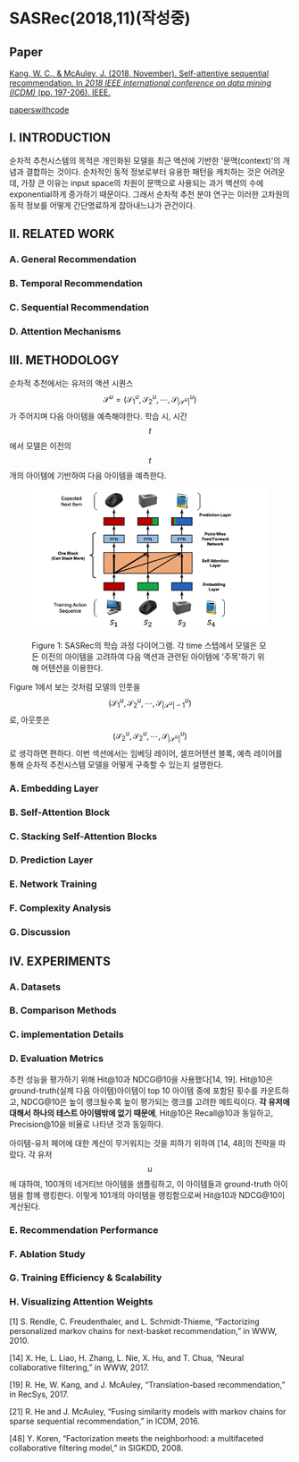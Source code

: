 # SASRec(2018,11)(작성중)

## Paper

[Kang, W. C., & McAuley, J. (2018, November). Self-attentive sequential recommendation. In _2018 IEEE international conference on data mining (ICDM)_ (pp. 197-206). IEEE.](https://arxiv.org/pdf/1808.09781v1.pdf)

[paperswithcode](https://paperswithcode.com/paper/180809781)

## I. INTRODUCTION

순차적 추천시스템의 목적은 개인화된 모델을 최근 액션에 기반한 '문맥(context)'의 개념과 결합하는 것이다. 순차적인 동적 정보로부터 유용한 패턴을 캐치하는 것은 어려운데, 가장 큰 이유는 input space의 차원이 문맥으로 사용되는 과거 액션의 수에 exponential하게 증가하기 때문이다. 그래서 순차적 추천 분야 연구는 이러한 고차원의 동적 정보를 어떻게 간단명료하게 잡아내느냐가 관건이다.

## II. RELATED WORK

### A. General Recommendation

### B. Temporal Recommendation

### C. Sequential Recommendation

### D. Attention Mechanisms

## III. METHODOLOGY

순차적 추천에서는 유저의 액션 시퀀스 $$\mathcal{S}^u=(\mathcal{S}_1^u, \mathcal{S}_2^u, \cdots,\mathcal{S}_{|\mathcal{S}^u|}^u)$$가 주어지며 다음 아이템을 예측해야한다. 학습 시, 시간 $$t$$에서 모델은 이전의 $$t$$개의 아이템에 기반하여 다음 아이템을 예측한다.&#x20;

<figure><img src="../.gitbook/assets/image (15) (2).png" alt=""><figcaption><p>Figure 1: SASRec의 학습 과정 다이어그램. 각 time 스텝에서 모델은 모든 이전의 아이템을 고려하여 다음 액션과 관련된 아이템에 '주목'하기 위해 어텐션을 이용한다.</p></figcaption></figure>

Figure 1에서 보는 것처럼 모델의 인풋을 $$(\mathcal{S}_1^u, \mathcal{S}_2^u, \cdots,\mathcal{S}_{|\mathcal{S}^u|-1}^u)$$로, 아웃풋은 $$(\mathcal{S}_2^u, \mathcal{S}_2^u, \cdots,\mathcal{S}_{|\mathcal{S}^u|}^u)$$로 생각하면 편하다. 이번 섹션에서는 임베딩 레이어, 셀프어텐션 블록, 예측 레이어를 통해 순차적 추천시스템 모델을 어떻게 구축할 수 있는지 설명한다.

### A. Embedding Layer



### B. Self-Attention Block

### C. Stacking Self-Attention Blocks

### D. Prediction Layer

### E. Network Training

### F. Complexity Analysis

### G. Discussion

## IV. EXPERIMENTS

### A. Datasets

### B. Comparison Methods

### C. implementation Details

### D. Evaluation Metrics

추천 성능을 평가하기 위해 Hit@10과 NDCG@10을 사용했다\[14, 19]. Hit@10은 ground-truth(실제 다음 아이템)아이템이 top 10 아이템 중에 포함된 횟수를 카운트하고, NDCG@10은 높이 랭크될수록 높이 평가되는 랭크를 고려한 메트릭이다. **각 유저에 대해서 하나의 테스트 아이템밖에 없기 때문에**, Hit@10은 Recall@10과 동일하고, Precision@10을 비율로 나타낸 것과 동일하다.

아이템-유저 페어에 대한 계산이 무거워지는 것을 피하기 위하여 \[14, 48]의 전략을 따랐다. 각 유저 $$u$$에 대하여, 100개의 네거티브 아이템을 샘플링하고, 이 아이템들과 ground-truth 아이템을 함께 랭킹한다. 이렇게 101개의 아이템을 랭킹함으로써 Hit@10과 NDCG@10이 계산된다.

### E. Recommendation Performance

### F. Ablation Study

### G. Training Efficiency & Scalability

### H. Visualizing Attention Weights



\[1] S. Rendle, C. Freudenthaler, and L. Schmidt-Thieme, “Factorizing personalized markov chains for next-basket recommendation,” in WWW, 2010.

\[14] X. He, L. Liao, H. Zhang, L. Nie, X. Hu, and T. Chua, “Neural collaborative filtering,” in WWW, 2017.

\[19] R. He, W. Kang, and J. McAuley, “Translation-based recommendation,” in RecSys, 2017.

\[21] R. He and J. McAuley, “Fusing similarity models with markov chains for sparse sequential recommendation,” in ICDM, 2016.

\[48] Y. Koren, “Factorization meets the neighborhood: a multifaceted collaborative filtering model,” in SIGKDD, 2008.



